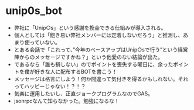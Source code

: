 # unip0s_bot
- 弊社に「Unip○s」という感謝を換金できる仕組みが導入される。
- 個人としては「飽き易い弊社メンバーには定着しないだろう」と推測し、あまり使っていない。
- とある会話で「これって、”今年のベースアップはUnip○sで行う”という経営陣からのメッセージですかね？」という他愛のない結論が出た。
- であるなら「誰も損しない」のでポイントを喪失する曜日に、余ったポイントを僕が好きな人に配布するBOTを書こう！
- メッセージは格言にしよう！何か間違って気付きを得るかもしれない。それってハッピーじゃない！？！？
- 気楽に運用したいし、正直ジョークプログラムなのでGAS。
- jsonrpcなんて知らなかった。勉強になるな！
